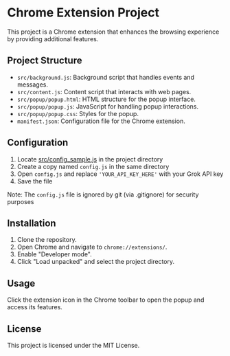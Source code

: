 # Chrome Extension Project

This project is a Chrome extension that enhances the browsing experience by providing additional features.

## Project Structure

- `src/background.js`: Background script that handles events and messages.
- `src/content.js`: Content script that interacts with web pages.
- `src/popup/popup.html`: HTML structure for the popup interface.
- `src/popup/popup.js`: JavaScript for handling popup interactions.
- `src/popup/popup.css`: Styles for the popup.
- `manifest.json`: Configuration file for the Chrome extension.

## Configuration

1. Locate [src/config_sample.js](src/config_sample.js) in the project directory
2. Create a copy named `config.js` in the same directory
3. Open `config.js` and replace `'YOUR_API_KEY_HERE'` with your Grok API key
4. Save the file

Note: The `config.js` file is ignored by git (via .gitignore) for security purposes

## Installation

1. Clone the repository.
2. Open Chrome and navigate to `chrome://extensions/`.
3. Enable "Developer mode".
4. Click "Load unpacked" and select the project directory.

## Usage

Click the extension icon in the Chrome toolbar to open the popup and access its features.

## License

This project is licensed under the MIT License.
